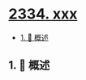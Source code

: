 # [2334. xxx](https://github.com/Tdahuyou/TNotes.leetcode/tree/main/notes/2334.%20xxx)

<!-- region:toc -->

- [1. 📝 概述](#1--概述)

<!-- endregion:toc -->

## 1. 📝 概述

